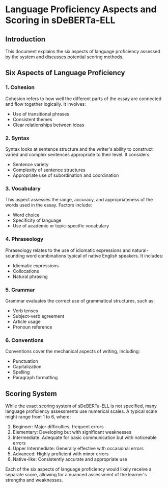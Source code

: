 # Language Proficiency Aspects and Scoring in sDeBERTa-ELL

## Introduction

 This document explains the six aspects of language proficiency assessed by the system and discusses potential scoring methods.

## Six Aspects of Language Proficiency

### 1. Cohesion

Cohesion refers to how well the different parts of the essay are connected and flow together logically. It involves:

- Use of transitional phrases
- Consistent themes
- Clear relationships between ideas

### 2. Syntax

Syntax looks at sentence structure and the writer's ability to construct varied and complex sentences appropriate to their level. It considers:

- Sentence variety
- Complexity of sentence structures
- Appropriate use of subordination and coordination

### 3. Vocabulary

This aspect assesses the range, accuracy, and appropriateness of the words used in the essay. Factors include:

- Word choice
- Specificity of language
- Use of academic or topic-specific vocabulary

### 4. Phraseology

Phraseology relates to the use of idiomatic expressions and natural-sounding word combinations typical of native English speakers. It includes:

- Idiomatic expressions
- Collocations
- Natural phrasing

### 5. Grammar

Grammar evaluates the correct use of grammatical structures, such as:

- Verb tenses
- Subject-verb agreement
- Article usage
- Pronoun reference

### 6. Conventions

Conventions cover the mechanical aspects of writing, including:

- Punctuation
- Capitalization
- Spelling
- Paragraph formatting

## Scoring System

While the exact scoring system of sDeBERTa-ELL is not specified, many language proficiency assessments use numerical scales. A typical scale might range from 1 to 6, where:

1. Beginner: Major difficulties, frequent errors
2. Elementary: Developing but with significant weaknesses
3. Intermediate: Adequate for basic communication but with noticeable errors
4. Upper Intermediate: Generally effective with occasional errors
5. Advanced: Highly proficient with minor errors
6. Native-like: Consistently accurate and appropriate use

Each of the six aspects of language proficiency would likely receive a separate score, allowing for a nuanced assessment of the learner's strengths and weaknesses.